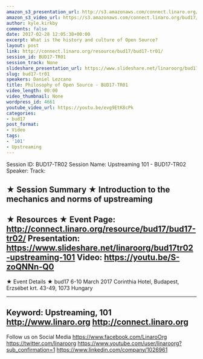 ```yaml
---
amazon_s3_presentation_url: http://s3.amazonaws.com/connect.linaro.org/bud17/Presentations/BUD17-TR01%20Philosophy%20of%20the%20Open%20Source.pdf
amazon_s3_video_url: https://s3.amazonaws.com/connect.linaro.org/bud17/Videos/Tuesday/BUD17-TR01%20Philosophy%20of%20Open%20Source.mp4
author: kyle.kirkby
comments: false
date: 2017-02-28 12:05:38+00:00
excerpt: What is the history and culture of Open Source?
layout: post
link: http://connect.linaro.org/resource/bud17/bud17-tr01/
session_id: BUD17-TR01
session_track: None
slideshare_presentation_url: https://www.slideshare.net/linaroorg/bud17tr01-philosophy-of-open-source
slug: bud17-tr01
speakers: Daniel Lezcano
title: Philosophy of Open Source - BUD17-TR01
video_length: 00:00
video_thumbnail: None
wordpress_id: 4661
youtube_video_url: https://youtu.be/evg9EtK8cPk
categories:
- bud17
post_format:
- Video
tags:
- '101'
- Upstreaming
---
```


Session ID: BUD17-TR02
Session Name: Upstreaming 101 - BUD17-TR02
Speaker:
Track:


★ Session Summary ★
Introduction to the mechanics and norms of upstreaming
---------------------------------------------------
★ Resources ★
Event Page: http://connect.linaro.org/resource/bud17/bud17-tr02/
Presentation: https://www.slideshare.net/linaroorg/bud17tr02-upstreaming-101
Video: https://youtu.be/S-zoQNNn-Q0
---------------------------------------------------

★ Event Details ★
bud17
6-10 March 2017
Corinthia Hotel, Budapest,
Erzsébet krt. 43-49,
1073 Hungary

---------------------------------------------------
Keyword: Upstreaming, 101
http://www.linaro.org
http://connect.linaro.org
---------------------------------------------------
Follow us on Social Media
https://www.facebook.com/LinaroOrg
https://twitter.com/linaroorg
https://www.youtube.com/user/linaroorg?sub_confirmation=1
https://www.linkedin.com/company/1026961
